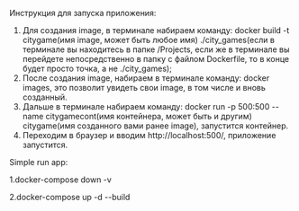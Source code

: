 Инструкция для запуска приложения:
1. Для создания image, в терминале набираем команду: docker build -t citygame(имя image, может быть любое имя) ./city_games(если в терминале вы находитесь в папке /Projects, если же в терминале вы перейдете непосредственно в папку с файлом Dockerfile, то в конце будет просто точка, а не ./city_games);
2. После создания image, набираем в терминале команду: docker images, это позволит увидеть свои image, в том числе и вновь созданный.
3. Дальше в терминале набираем команду: docker run -p 500:500 --name citygamecont(имя контейнера, может быть и другим) citygame(имя созданного вами ранее image), запустится контейнер.
4. Переходим в браузер и вводим  http://localhost:500/, приложение запустится.


Simple run app:

1.docker-compose down -v

2.docker-compose up -d --build
